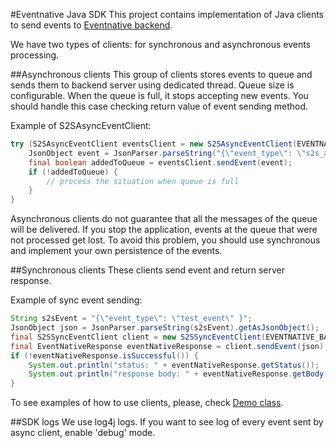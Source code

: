 #Eventnative Java SDK
This project contains implementation of Java clients to send events to [Eventnative backend](https://github.com/ksensehq/eventnative).

We have two types of clients: for synchronous and asynchronous events processing.

##Asynchronous clients
This group of clients stores events to queue and sends them to backend server using dedicated thread.
Queue size is configurable. When the queue is full, it stops accepting new events. You should handle this case 
checking return value of event sending method.

Example of S2SAsyncEventClient:
```java
try (S2SAsyncEventClient eventsClient = new S2SAsyncEventClient(EVENTNATIVE_BASE_URL, S2S_TOKEN, 10)) {
    JsonObject event = JsonParser.parseString("{\"event_type\": \"s2s_async_test\"}").getAsJsonObject();
    final boolean addedToQueue = eventsClient.sendEvent(event);
    if (!addedToQueue) {
        // process the situation when queue is full
    }
}
```

Asynchronous clients do not guarantee that all the messages of the queue will be delivered. 
If you stop the application, events at the queue that were not processed get lost. To avoid this problem, 
you should use synchronous and implement your own persistence of the events.  

##Synchronous clients
These clients send event and return server response.

Example of sync event sending:
```java
String s2sEvent = "{\"event_type\": \"test_event\" }";
JsonObject json = JsonParser.parseString(s2sEvent).getAsJsonObject();
final S2SSyncEventClient client = new S2SSyncEventClient(EVENTNATIVE_BASE_URL, S2S_TOKEN);
final EventNativeResponse eventNativeResponse = client.sendEvent(json);
if (!eventNativeResponse.isSuccessful()) {
    System.out.println("status: " + eventNativeResponse.getStatus());
    System.out.println("response body: " + eventNativeResponse.getBody());
}
```

To see examples of how to use clients, please, check [Demo class](https://github.com/ksensehq/eventnative-java-sdk/blob/master/src/main/java/io/ksense/eventnative/demo/Demo.java).

##SDK logs
We use log4j logs. If you want to see log of every event sent by async client, enable 'debug' mode.

